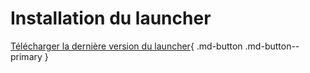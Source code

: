 # Installation du launcher

[Télécharger la dernière version du launcher](https://github.com/Random-Palace/wiki/releases){ .md-button .md-button--primary }
